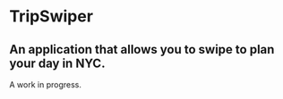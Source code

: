 # TripSwiper

## An application that allows you to swipe to plan your day in NYC.

A work in progress.